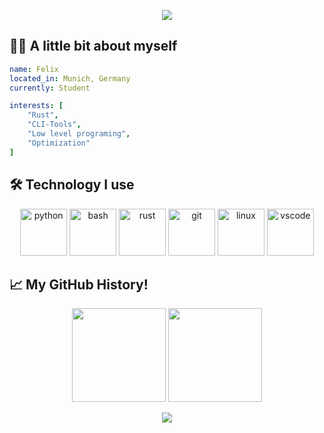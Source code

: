 <p align="center">
  <img src="https://capsule-render.vercel.app/api?type=waving&color=timeGradient&text=Hey there 👋&height=100&section=header"/>
</p>

<h2> 👨‍💻 A little bit about myself </h2>

```yaml
name: Felix
located_in: Munich, Germany
currently: Student

interests: [
    "Rust",
    "CLI-Tools",
    "Low level programing",
    "Optimization"
]
```

<h2> 🛠️ Technology I use</h2>
<p align="center">
<img src="https://cdn.jsdelivr.net/gh/devicons/devicon/icons/python/python-original.svg" alt="python" width="75" height="75"/>
<img src="https://cdn.jsdelivr.net/gh/devicons/devicon/icons/bash/bash-original.svg" alt="bash" width="75" height="75"/>
<img src="https://cdn.jsdelivr.net/gh/devicons/devicon/icons/rust/rust-plain.svg" alt="rust" width="75" height="75"/>
<img src="https://cdn.jsdelivr.net/gh/devicons/devicon/icons/git/git-original.svg" alt="git" width="75" height="75"/>
<img src="https://cdn.jsdelivr.net/gh/devicons/devicon/icons/linux/linux-original.svg" alt="linux" width="75" height="75"/>
<img src="https://cdn.jsdelivr.net/gh/devicons/devicon/icons/vscode/vscode-original.svg" alt="vscode" width="75" height="75"/>

<h2> 📈 My GitHub History!</h2>

<p align="center">
<img src="https://github-readme-stats.vercel.app/api?username=zool&hide=contribs,prs" height="150">
<img src="https://github-readme-stats.vercel.app/api/top-langs/?username=zoolq&layout=compact" height="150">

<p align="center">
  <img src="https://capsule-render.vercel.app/api?type=waving&color=timeGradient&height=100&section=footer"/>
</p>

